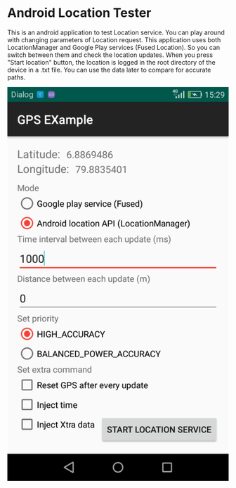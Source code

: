 Android Location Tester
==========================================================================================
This is an android application to test Location service. You can play around with changing parameters of Location request. This application uses both LocationManager and Google Play services (Fused Location). So you can switch between them and check the location updates. 
When you press "Start location" button, the location is logged in the root directory of the device in a .txt file. You can use the data later to compare for accurate paths.


![alt text](ss.png)
